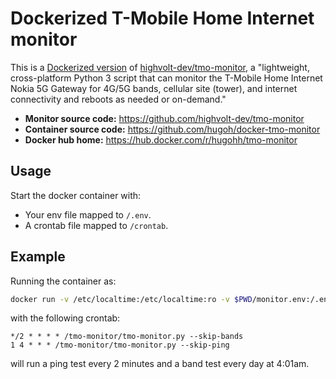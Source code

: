 # Dockerized T-Mobile Home Internet monitor

This is a [Dockerized version](https://github.com/hugoh/docker-tmo-monitor) of [highvolt-dev/tmo-monitor](https://github.com/highvolt-dev/tmo-monitor), a "lightweight, cross-platform Python 3 script that can monitor the T-Mobile Home Internet Nokia 5G Gateway for 4G/5G bands, cellular site (tower), and internet connectivity and reboots as needed or on-demand."

* **Monitor source code:** <https://github.com/highvolt-dev/tmo-monitor>
* **Container source code:** <https://github.com/hugoh/docker-tmo-monitor>
* **Docker hub home:** <https://hub.docker.com/r/hugohh/tmo-monitor>

## Usage

Start the docker container with:

* Your env file mapped to `/.env`.
* A crontab file mapped to `/crontab`.

## Example

Running the container as:

```sh
docker run -v /etc/localtime:/etc/localtime:ro -v $PWD/monitor.env:/.env:ro -v $PWD/monitor.crontab:/crontab:ro hugohh/tmo-monitor:latest
```

with the following crontab:

```
*/2 * * * * /tmo-monitor/tmo-monitor.py --skip-bands
1 4 * * * /tmo-monitor/tmo-monitor.py --skip-ping
```

will run a ping test every 2 minutes and a band test every day at 4:01am.
